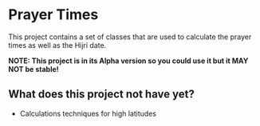 # Prayer Times

This project contains a set of classes that are used to calculate the prayer times as well as the Hijri date.

**NOTE: This project is in its Alpha version so you could use it but it MAY NOT be stable!**

## What does this project not have yet?

* Calculations techniques for high latitudes

